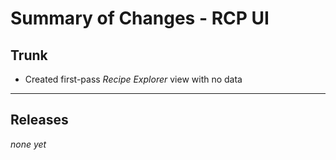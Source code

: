 # Summary of Changes - RCP UI #
## Trunk ##
  * Created first-pass _Recipe Explorer_ view with no data



---

## Releases ##
_none yet_